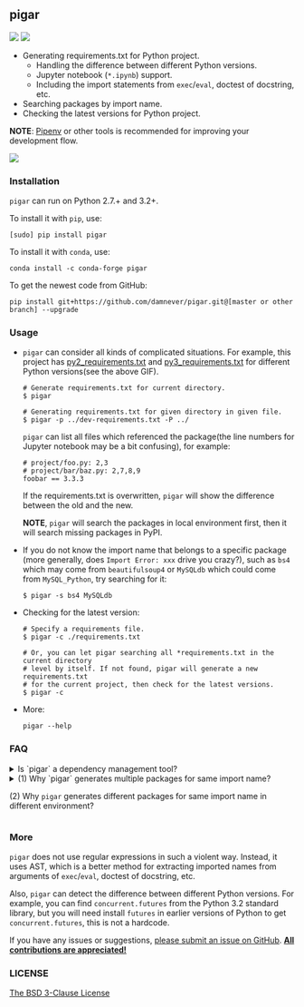 
## pigar

[![](https://img.shields.io/github/workflow/status/damnever/pigar/PyCI?style=flat-square)](https://github.com/damnever/pigar/actions) [![](https://img.shields.io/pypi/v/pigar.svg?style=flat-square)](https://pypi.org/project/pigar)


- Generating requirements.txt for Python project.
   - Handling the difference between different Python versions.
   - Jupyter notebook (`*.ipynb`) support.
   - Including the import statements from ``exec``/``eval``, doctest of docstring, etc.
- Searching packages by import name.
- Checking the latest versions for Python project.

**NOTE**: [Pipenv](https://packaging.python.org/tutorials/managing-dependencies/#managing-dependencies) or other tools is recommended for improving your development flow.

![](https://raw.githubusercontent.com/damnever/pigar/master/guide.gif)


### Installation

`pigar` can run on Python 2.7.+ and 3.2+.

To install it with `pip`, use:
```
[sudo] pip install pigar
```
To install it with ``conda``, use:
```
conda install -c conda-forge pigar
```
To get the newest code from GitHub:
```
pip install git+https://github.com/damnever/pigar.git@[master or other branch] --upgrade
```

### Usage

- `pigar` can consider all kinds of complicated situations. For example, this project has [py2_requirements.txt](./py2_requirements.txt) and [py3_requirements.txt](./py3_requirements.txt) for different Python versions(see the above GIF).

    ```
    # Generate requirements.txt for current directory.
    $ pigar

    # Generating requirements.txt for given directory in given file.
    $ pigar -p ../dev-requirements.txt -P ../
    ```

    `pigar` can list all files which referenced the package(the line numbers for Jupyter notebook may be a bit confusing), for example:
    ```
    # project/foo.py: 2,3
    # project/bar/baz.py: 2,7,8,9
    foobar == 3.3.3
    ```

    If the requirements.txt is overwritten, ``pigar`` will show the difference between the old and the new.

    **NOTE**, `pigar` will search the packages in local environment first, then it will search missing packages in PyPI.

- If you do not know the import name that belongs to a specific package (more generally, does `Import Error: xxx` drive you crazy?), such as `bs4` which may come from `beautifulsoup4` or `MySQLdb` which could come from `MySQL_Python`, try searching for it:

    ```
    $ pigar -s bs4 MySQLdb
    ```

- Checking for the latest version:

    ```
    # Specify a requirements file.
    $ pigar -c ./requirements.txt

    # Or, you can let pigar searching all *requirements.txt in the current directory
    # level by itself. If not found, pigar will generate a new requirements.txt
    # for the current project, then check for the latest versions.
    $ pigar -c
    ```

- More:

   ```
   pigar --help
   ```


### FAQ

<details>
  <summary>
  Is `pigar` a dependency management tool?
  </summary>

**No.** I've thought about it many times, but there is too much dirty work to be done to make `pigar`'s way reliable.

I like the way `pigar` does the job, but sadly, `pigar` does a bad job of managing dependencies, `pigar` is more like a tool to assist an old project to migrate to a new development workflow.
</details>

<details>
  <summary>
  (1) Why `pigar` generates multiple packages for same import name?

  (2) Why `pigar` generates different packages for same import name in different environment?
  </summary>

`pigar` can not handle it gracefully, you may need to remove the duplicate packages in requirements.txt manually.
Install the required package(remove others) in local environment should fix it as well.

Related issues: [#32](https://github.com/damnever/pigar/issues/32), [#68](https://github.com/damnever/pigar/issues/68), [#75](https://github.com/damnever/pigar/issues/75#issuecomment-605639825).
</details>


### More

`pigar` does not use regular expressions in such a violent way. Instead, it uses AST, which is a better method for extracting imported names from arguments of `exec`/`eval`, doctest of docstring, etc.

Also, `pigar` can detect the difference between different Python versions. For example, you can find `concurrent.futures` from the Python 3.2 standard library, but you will need install `futures` in earlier versions of Python to get `concurrent.futures`, this is not a hardcode.

If you have any issues or suggestions, [please submit an issue on GitHub](https://github.com/damnever/pigar/issues). [**All contributions are appreciated!**](https://github.com/damnever/pigar/graphs/contributors)


### LICENSE

[The BSD 3-Clause License](https://github.com/damnever/pigar/blob/master/LICENSE)

